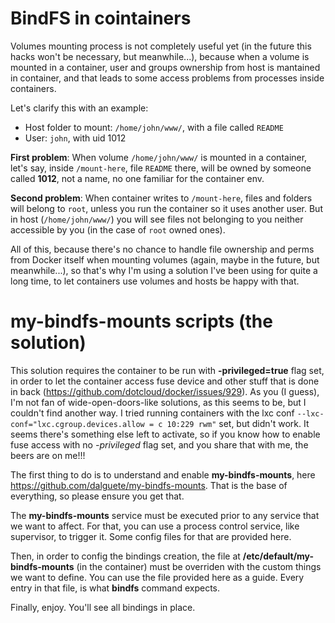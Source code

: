 BindFS in cointainers
=====================

Volumes mounting process is not completely useful yet (in the future this hacks 
won't be necessary, but meanwhile...), because when a volume is mounted in a container,
user and groups ownership from host is mantained in container, and that leads to
some access problems from processes inside containers.

Let's clarify this with an example:
* Host folder to mount: `/home/john/www/`, with a file called `README`
* User: `john`, with uid 1012

**First problem**: When volume `/home/john/www/` is mounted in a container, let's say, 
inside `/mount-here`, file `README` there, will be owned by someone called **1012**, 
not a name, no one familiar for the container env. 

**Second problem**: When container writes to `/mount-here`, files and folders will 
belong to `root`, unless you run the container so it uses another user. But in host
(`/home/john/www/`) you will see files not belonging to you neither accessible by you 
(in the case of `root` owned ones).

All of this, because there's no chance to handle file ownership and perms from Docker
itself when mounting volumes (again, maybe in the future, but meanwhile...), so that's 
why I'm using a solution I've been using for quite a long time, to let containers
use volumes and hosts be happy with that.

my-bindfs-mounts scripts (the solution)
=======================================

This solution requires the container to be run with **-privileged=true** flag set, in order to let the container access fuse device and other stuff that is done in back (https://github.com/dotcloud/docker/issues/929). As you (I guess), I'm not fan of wide-open-doors-like solutions, as this seems to be, but I couldn't find another way. I tried running containers with the lxc conf `--lxc-conf="lxc.cgroup.devices.allow = c 10:229 rwm"` set, but didn't work. It seems there's something else left to activate, so if you know how to enable fuse access with no *-privileged* flag set, and you share that with me, the beers are on me!!!

The first thing to do is to understand and enable **my-bindfs-mounts**, here https://github.com/dalguete/my-bindfs-mounts. That is the base of everything, so please ensure you get that.

The **my-bindfs-mounts** service must be executed prior to any service that we want to affect. For that, you can use a process control service, like supervisor, to trigger it. Some config files for that are provided here.

Then, in order to config the bindings creation, the file at **/etc/default/my-bindfs-mounts** (in the container) must be overriden with the custom things we want to define. You can use the file provided here as a guide. Every entry in that file, is what **bindfs** command expects.

Finally, enjoy. You'll see all bindings in place.
